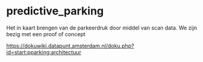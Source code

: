 # predictive_parking
Het in kaart brengen van de parkeerdruk door middel van scan data.
We zijn bezig met een proof of concept


https://dokuwiki.datapunt.amsterdam.nl/doku.php?id=start:pparking:architectuur


